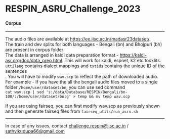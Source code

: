 # RESPIN_ASRU_Challenge_2023

<h4>Corpus</h4>

----

The audio files are available at https://ee.iisc.ac.in/madasr23dataset/. <br>
The train and dev splits for both languages - Bengali (bn) and Bhojpuri (bh) are present in corpus folder <br>
The data is arranged in kaldi data preparation format - https://kaldi-asr.org/doc/data_prep.html. This will work for kaldi, espnet, k2 etc tooklits.  <br>
```utt2lang``` contains dialect mappings and ```txtids``` contains the unique ID of the sentences <br>.
You will have to modify ```wav.scp``` to reflect the path of downloaded audio.  <br>
For example - If you have the all the bengali audio files moved to a single folder ```/home/user/dataset/bn```, you can use sed command <br>
```cat wav.scp | sed 's:/data/Database/RESPIN/Bengali/bn-100/:/home/user/dataset/bn:g' > temp && mv temp wav.scp```

If you are using fairseq, you can first modify wav.scp as previously shown and then generate fairseq files from ```fairseq_utils/run_asru.sh```

----
In case of any issues, contact challenge.respin@iisc.ac.in / sathvikudupa66@gmail.com
